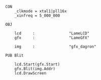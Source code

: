 
    CON
        _clkmode = xtal1|pll16x
        _xinfreq = 5_000_000

    OBJ

        lcd     :               "LameLCD"
        gfx     :               "LameGFX"

        img     :               "gfx_dagron"

    PUB Blit

        lcd.Start(gfx.Start)
        gfx.Blit(img.Addr)
        lcd.DrawScreen

